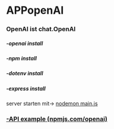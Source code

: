 # APPopenAI
### OpenAI ist chat.OpenAI
##### -openai install
##### -npm install
##### -dotenv install
##### -express install

server starten mit-> [nodemon main.js](x) 

### [-API example (npmjs.com/openai)](https://www.npmjs.com/package/openai)